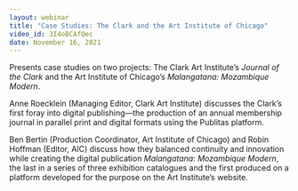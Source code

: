 ```yaml
---
layout: webinar
title: "Case Studies: The Clark and the Art Institute of Chicago"
video_id: 3I4oBCAfQec
date: November 16, 2021
---
```

Presents case studies on two projects: The Clark Art Institute’s *Journal of the Clark* and the Art Institute of Chicago’s *Malangatana: Mozambique Modern*.

Anne Roecklein (Managing Editor, Clark Art Institute) discusses the Clark’s first foray into digital publishing—the production of an annual membership journal in parallel print and digital formats using the Publitas platform.  

Ben Bertin (Production Coordinator, Art Institute of Chicago) and Robin Hoffman (Editor, AIC) discuss how they balanced continuity and innovation while creating the digital publication *Malangatana: Mozambique Modern*, the last in a series of three exhibition catalogues and the first produced on a platform developed for the purpose on the Art Institute’s website.
